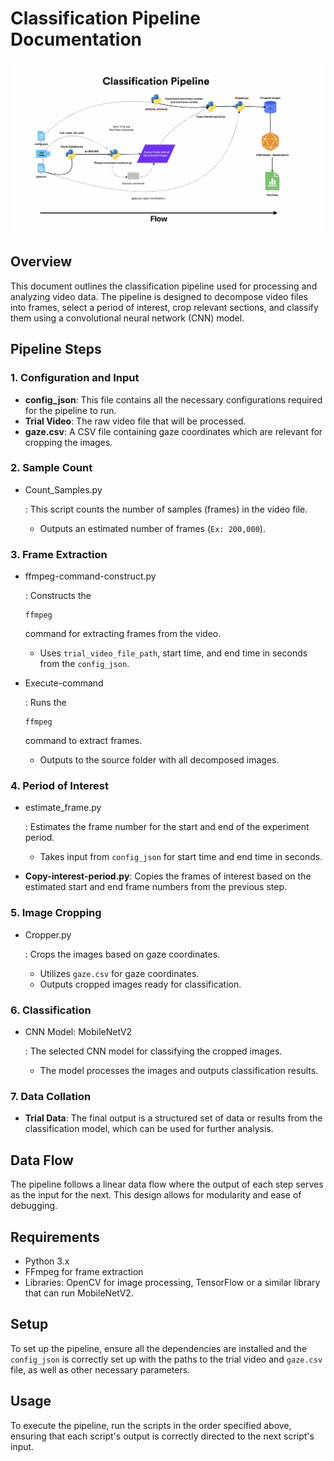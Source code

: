 # Classification Pipeline Documentation



![](pipeline-architecture.png)

## Overview

This document outlines the classification pipeline used for processing and analyzing video data. The pipeline is designed to decompose video files into frames, select a period of interest, crop relevant sections, and classify them using a convolutional neural network (CNN) model.

## Pipeline Steps

### 1. Configuration and Input

- **config_json**: This file contains all the necessary configurations required for the pipeline to run.
- **Trial Video**: The raw video file that will be processed.
- **gaze.csv**: A CSV file containing gaze coordinates which are relevant for cropping the images.

### 2. Sample Count

- Count_Samples.py

  : This script counts the number of samples (frames) in the video file.

  - Outputs an estimated number of frames (`Ex: 200,000`).

### 3. Frame Extraction

- ffmpeg-command-construct.py

  : Constructs the 

  ```
  ffmpeg
  ```

   command for extracting frames from the video.

  - Uses `trial_video_file_path`, start time, and end time in seconds from the `config_json`.

- Execute-command

  : Runs the 

  ```
  ffmpeg
  ```

   command to extract frames.

  - Outputs to the source folder with all decomposed images.

### 4. Period of Interest

- estimate_frame.py

  : Estimates the frame number for the start and end of the experiment period.

  - Takes input from `config_json` for start time and end time in seconds.

- **Copy-interest-period.py**: Copies the frames of interest based on the estimated start and end frame numbers from the previous step.

### 5. Image Cropping

- Cropper.py

  : Crops the images based on gaze coordinates.

  - Utilizes `gaze.csv` for gaze coordinates.
  - Outputs cropped images ready for classification.

### 6. Classification

- CNN Model: MobileNetV2

  : The selected CNN model for classifying the cropped images.

  - The model processes the images and outputs classification results.

### 7. Data Collation

- **Trial Data**: The final output is a structured set of data or results from the classification model, which can be used for further analysis.

## Data Flow

The pipeline follows a linear data flow where the output of each step serves as the input for the next. This design allows for modularity and ease of debugging.

## Requirements

- Python 3.x
- FFmpeg for frame extraction
- Libraries: OpenCV for image processing, TensorFlow or a similar library that can run MobileNetV2.

## Setup

To set up the pipeline, ensure all the dependencies are installed and the `config_json` is correctly set up with the paths to the trial video and `gaze.csv` file, as well as other necessary parameters.

## Usage

To execute the pipeline, run the scripts in the order specified above, ensuring that each script's output is correctly directed to the next script's input.
